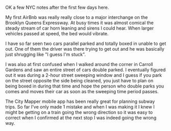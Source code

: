 OK a few NYC notes after the first few days here.

My first AirBnb was really really close to a major interchange on the Brooklyn Queens Expressway. At busy times it was almost comical the steady stream of car horn leaning and sirens I could hear. When larger vehicles passed at speed, the bed would vibrate.

I have so far seen two cars parallel parked and totally boxed in unable to get out. One of them the driver was there trying to get out and he was basically just shrugging like "I guess I'm stuck".

I was also at first confused when I walked around the corner in Carroll Gardens and saw an entire street of cars double parked. I eventually figured out it was during a 2-hour street sweeping window and I guess if you park on the street opposite the side being cleaned, you just have to plan on being boxed in during that time and hope the person who double parks you comes and moves their car as soon as the sweeping time period passes.

The City Mapper mobile app has been really great for planning subway trips. So far I've only made 1 mistake and when I was making it I knew I might be getting on a train going the wrong direction so it was easy to correct when I confirmed at the next stop I was indeed going the wrong way.
